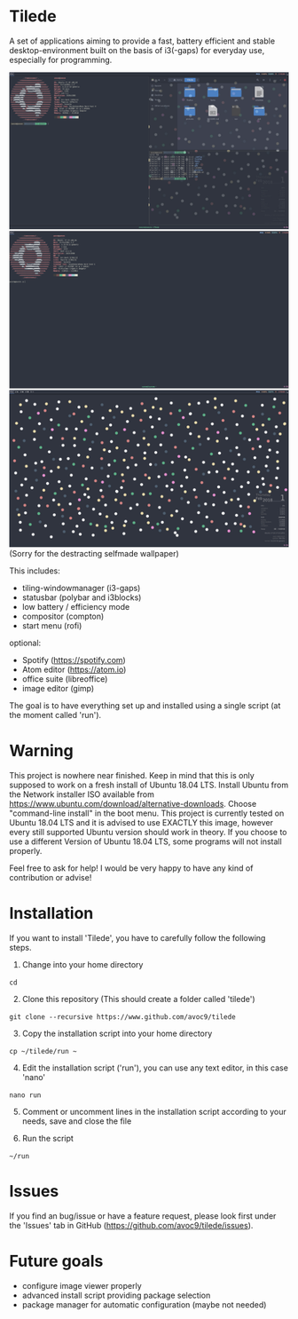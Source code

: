 # Tilede
A set of applications aiming to provide a fast, battery efficient and stable desktop-environment built on the basis of i3(-gaps) for everyday use, especially for programming.

![alt text](https://raw.githubusercontent.com/stiiixx/tilede/master/pictures/screenshots/2018-02-01-132451_1920x1080_scrot.png)
![alt text](https://raw.githubusercontent.com/stiiixx/tilede/master/pictures/screenshots/1517485153.png)
![alt text](https://raw.githubusercontent.com/stiiixx/tilede/master/pictures/screenshots/2018-02-01-190040_1920x1080_scrot.png)
(Sorry for the destracting selfmade wallpaper)


This includes:
 - tiling-windowmanager (i3-gaps)
 - statusbar (polybar and i3blocks)
 - low battery / efficiency mode
 - compositor (compton)
 - start menu (rofi)

optional:
 - Spotify (https://spotify.com)
 - Atom editor (https://atom.io)
 - office suite (libreoffice)
 - image editor (gimp)

The goal is to have everything set up and installed using a single script (at the moment called 'run').

# Warning
This project is nowhere near finished. Keep in mind that this is only supposed to work on a fresh install of Ubuntu 18.04 LTS.
Install Ubuntu from the Network installer ISO available from https://www.ubuntu.com/download/alternative-downloads.
Choose "command-line install" in the boot menu.
This project is currently tested on Ubuntu 18.04 LTS and it is advised to use EXACTLY this image, 
however every still supported Ubuntu version should work in theory. 
If you choose to use a different Version of Ubuntu 18.04 LTS, some programs will not install properly.

Feel free to ask for help!
I would be very happy to have any kind of contribution or advise!

# Installation
If you want to install 'Tilede', you have to carefully follow the following steps.

1. Change into your home directory

`cd`

2. Clone this repository (This should create a folder called 'tilede')

`git clone --recursive https://www.github.com/avoc9/tilede`

3. Copy the installation script into your home directory

`cp ~/tilede/run ~`

4. Edit the installation script ('run'), you can use any text editor, in this case 'nano'

`nano run`

5. Comment or uncomment lines in the installation script according to your needs, save and close the file

6. Run the script

`~/run`

# Issues
If you find an bug/issue or have a feature request, please look first under the 'Issues' tab in GitHub (https://github.com/avoc9/tilede/issues).

# Future goals  
 - configure image viewer properly
 - advanced install script providing package selection 
 - package manager for automatic configuration (maybe not needed)
